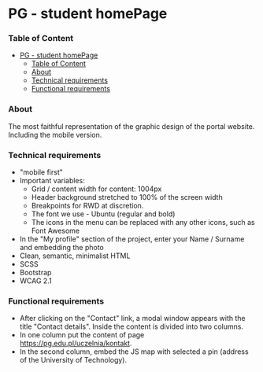 # PG - student homePage

### Table of Content

- [PG - student homePage](#pg---student-homepage)
    - [Table of Content](#table-of-content)
    - [About](#about)
    - [Technical requirements](#technical-requirements)
    - [Functional requirements](#functional-requirements)

### About

The most faithful representation of the graphic design of the portal website.
Including the mobile version.

### Technical requirements

- "mobile first"
- Important variables:
  - Grid / content width for content: 1004px
  - Header background stretched to 100% of the screen width
  - Breakpoints for RWD at discretion.
  - The font we use - Ubuntu (regular and bold)
  - The icons in the menu can be replaced with any other icons, such as Font Awesome
- In the "My profile" section of the project, enter your Name / Surname and embedding the photo
- Clean, semantic, minimalist HTML
- SCSS
- Bootstrap
- WCAG 2.1

### Functional requirements

- After clicking on the "Contact" link, a modal window appears with the title "Contact details". Inside the content is divided into two columns.
- In one column put the content of page https://pg.edu.pl/uczelnia/kontakt.
- In the second column, embed the JS map with selected a pin (address of the University of Technology).
